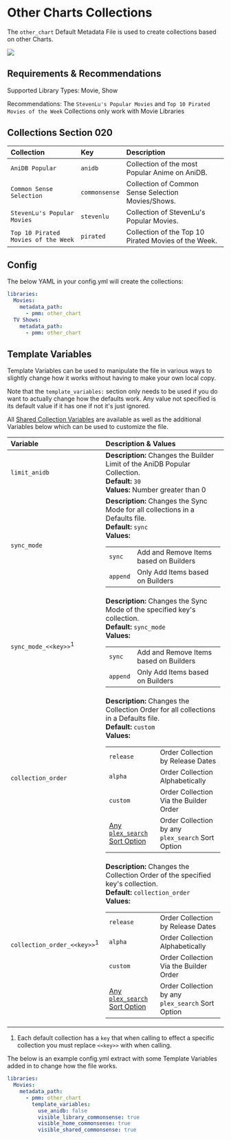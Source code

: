 # Other Charts Collections

The `other_chart` Default Metadata File is used to create collections based on other Charts.

![](../images/chartother.png)

## Requirements & Recommendations

Supported Library Types: Movie, Show

Recommendations: The `StevenLu's Popular Movies` and `Top 10 Pirated Movies of the Week` Collections only work with Movie Libraries

## Collections Section 020

| Collection                          | Key           | Description                                          |
|:------------------------------------|:--------------|:-----------------------------------------------------|
| `AniDB Popular`                     | `anidb`       | Collection of the most Popular Anime on AniDB.       |
| `Common Sense Selection`            | `commonsense` | Collection of Common Sense Selection Movies/Shows.   |
| `StevenLu's Popular Movies`         | `stevenlu`    | Collection of StevenLu's Popular Movies.             |
| `Top 10 Pirated Movies of the Week` | `pirated`     | Collection of the Top 10 Pirated Movies of the Week. |

## Config

The below YAML in your config.yml will create the collections:

```yaml
libraries:
  Movies:
    metadata_path:
      - pmm: other_chart
  TV Shows:
    metadata_path:
      - pmm: other_chart
```

## Template Variables

Template Variables can be used to manipulate the file in various ways to slightly change how it works without having to make your own local copy.

Note that the `template_variables:` section only needs to be used if you do want to actually change how the defaults work. Any value not specified is its default value if it has one if not it's just ignored.

All [Shared Collection Variables](../collection_variables.md) are available as well as the additional Variables below which can be used to customize the file.

| Variable                               | Description & Values                                                                                                                                                                                                                                                                                                                                                                                                                                                                                                                         |
|:---------------------------------------|:---------------------------------------------------------------------------------------------------------------------------------------------------------------------------------------------------------------------------------------------------------------------------------------------------------------------------------------------------------------------------------------------------------------------------------------------------------------------------------------------------------------------------------------------|
| `limit_anidb`                          | **Description:** Changes the Builder Limit of the AniDB Popular Collection.<br>**Default:** `30`<br>**Values:** Number greater than 0                                                                                                                                                                                                                                                                                                                                                                                                        |
| `sync_mode`                            | **Description:** Changes the Sync Mode for all collections in a Defaults file.<br>**Default:** `sync`<br>**Values:**<table class="clearTable"><tr><td>`sync`</td><td>Add and Remove Items based on Builders</td></tr><tr><td>`append`</td><td>Only Add Items based on Builders</td></tr></table>                                                                                                                                                                                                                                             |
| `sync_mode_<<key>>`<sup>1</sup>        | **Description:** Changes the Sync Mode of the specified key's collection.<br>**Default:** `sync_mode`<br>**Values:**<table class="clearTable"><tr><td>`sync`</td><td>Add and Remove Items based on Builders</td></tr><tr><td>`append`</td><td>Only Add Items based on Builders</td></tr></table>                                                                                                                                                                                                                                             |
| `collection_order`                     | **Description:** Changes the Collection Order for all collections in a Defaults file.<br>**Default:** `custom`<br>**Values:**<table class="clearTable"><tr><td>`release`</td><td>Order Collection by Release Dates</td></tr><tr><td>`alpha`</td><td>Order Collection Alphabetically</td></tr><tr><td>`custom`</td><td>Order Collection Via the Builder Order</td></tr><tr><td>[Any `plex_search` Sort Option](../../builders/plex.md#sort-options)</td><td>Order Collection by any `plex_search` Sort Option</td></tr></table>      |
| `collection_order_<<key>>`<sup>1</sup> | **Description:** Changes the Collection Order of the specified key's collection.<br>**Default:** `collection_order`<br>**Values:**<table class="clearTable"><tr><td>`release`</td><td>Order Collection by Release Dates</td></tr><tr><td>`alpha`</td><td>Order Collection Alphabetically</td></tr><tr><td>`custom`</td><td>Order Collection Via the Builder Order</td></tr><tr><td>[Any `plex_search` Sort Option](../../builders/plex.md#sort-options)</td><td>Order Collection by any `plex_search` Sort Option</td></tr></table> |

1. Each default collection has a `key` that when calling to effect a specific collection you must replace `<<key>>` with when calling.

The below is an example config.yml extract with some Template Variables added in to change how the file works.

```yaml
libraries:
  Movies:
    metadata_path:
      - pmm: other_chart
        template_variables:
          use_anidb: false
          visible_library_commonsense: true
          visible_home_commonsense: true
          visible_shared_commonsense: true
```
